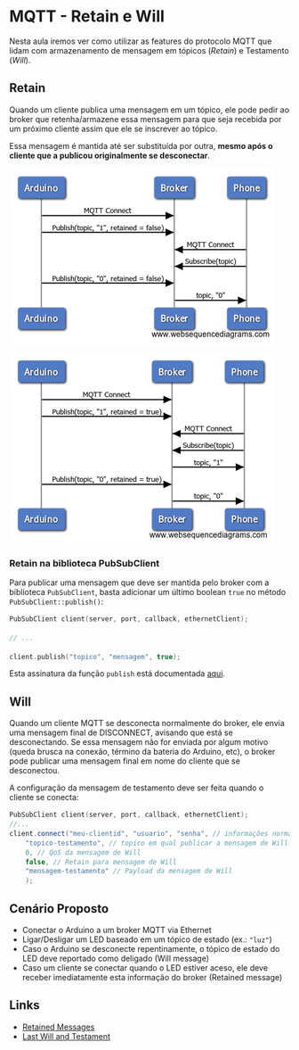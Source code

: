 # MQTT - Retain e Will

Nesta aula iremos ver como utilizar as features do protocolo MQTT que lidam com armazenamento de mensagem em tópicos (*Retain*) e Testamento (*Will*).

## Retain
Quando um cliente publica uma mensagem em um tópico, ele pode pedir ao broker que retenha/armazene essa mensagem para que seja recebida por um próximo cliente assim que ele se inscrever ao tópico.

Essa mensagem é mantida até ser substituída por outra, **mesmo após o cliente que a publicou originalmente se desconectar**.

![not-retained](./09-not-retained.png)

![retained](./09-retained.png)

### Retain na biblioteca PubSubClient

Para publicar uma mensagem que deve ser mantida pelo broker com a biblioteca `PubSubClient`, basta adicionar um último boolean `true` no método `PubSubClient::publish()`:

```c++
PubSubClient client(server, port, callback, ethernetClient);

// ...

client.publish("topico", "mensagem", true);
```

Esta assinatura da função `publish` está documentada [aqui](https://pubsubclient.knolleary.net/api.html#publish2).

## Will

Quando um cliente MQTT se desconecta normalmente do broker, ele envia uma mensagem final de DISCONNECT, avisando que está se desconectando. Se essa mensagem não for enviada por algum motivo (queda brusca na conexão, término da bateria do Arduino, etc), o broker pode publicar uma mensagem final em nome do cliente que se desconectou.

A configuração da mensagem de testamento deve ser feita quando o cliente se conecta:

```c++
PubSubClient client(server, port, callback, ethernetClient);
//...
client.connect("meu-clientid", "usuario", "senha", // informações normais de login
	"topico-testamento", // topico em qual publicar a mensagem de Will
	0, // QoS da mensagem de Will
	false, // Retain para mensagem de Will
	"mensagem-testamento" // Payload da mensagem de Will
	);
```

## Cenário Proposto

- Conectar o Arduino a um broker MQTT via Ethernet
- Ligar/Desligar um LED baseado em um tópico de estado (ex.: `"luz"`)
- Caso o Arduino se desconecte repentinamente, o tópico de estado do LED deve reportado como deligado (Will message)
- Caso um cliente se conectar quando o LED estiver aceso, ele deve receber imediatamente esta informação do broker (Retained message)

## Links

- [Retained Messages](https://www.hivemq.com/blog/mqtt-essentials-part-8-retained-messages)
- [Last Will and Testament](https://www.hivemq.com/blog/mqtt-essentials-part-9-last-will-and-testament)

